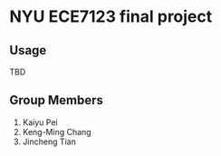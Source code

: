 # NYU ECE7123 final project

## Usage
TBD

## Group Members

1. Kaiyu Pei
2. Keng-Ming Chang
3. Jincheng Tian

